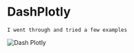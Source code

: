 # DashPlotly
```
I went through and tried a few examples
```
![Dash Plotly](https://www.screencast.com/t/d5ECkAYWd)
